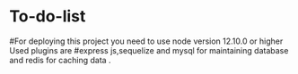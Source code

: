 # To-do-list
#For deploying this project you need to use node version 12.10.0 or higher Used plugins are #express js,sequelize and mysql for maintaining database and redis for caching data .
